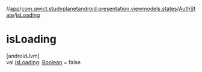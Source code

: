 //[app](../../../index.md)/[com.qwict.studyplanetandroid.presentation.viewmodels.states](../index.md)/[AuthState](index.md)/[isLoading](is-loading.md)

# isLoading

[androidJvm]\
val [isLoading](is-loading.md): [Boolean](https://kotlinlang.org/api/latest/jvm/stdlib/kotlin/-boolean/index.html) = false
